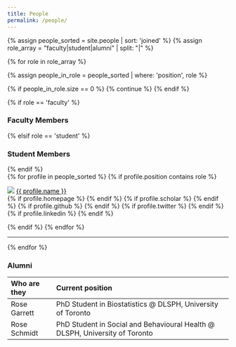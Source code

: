```yaml
---
title: People
permalink: /people/
---
```


<style type="text/css">
  a:link {color: black;}
  a:hover {color: black;} 
</style>

{% assign people_sorted = site.people | sort: 'joined' %}
{% assign role_array = "faculty|student|alumni" | split: "|" %}

{% for role in role_array %}

{% assign people_in_role = people_sorted | where: 'position', role %}

<!-- Skip section if there's nobody -->
{% if people_in_role.size == 0 %}
  {% continue %}
{% endif %}

<div class="pos_header">
{% if role == 'faculty' %}
<h3>Faculty Members</h3>
 {% elsif role == 'student' %}
<h3>Student Members</h3>
{% endif %}
</div>

<div class="content list people">
  {% for profile in people_sorted %}
    {% if profile.position contains role %}
      <div class="list-item-people">
        <p class="list-post-title">
          <a href="{{ profile.homepage }}"><img class="profile-thumbnail" src="{{site.baseurl}}/images/people/{{profile.avatar}}"></a>
          <a class="name" href="{{ profile.homepage }}">{{ profile.name }}</a><br>
          {% if profile.homepage %}
            <a class="fa fa-home" href="{{ profile.homepage }}"></a>
          {% endif %}
          {% if profile.scholar %}
            <a class="fa fa-google" href="{{ 'https://scholar.google.com/citations?user=' | append: profile.scholar }}"></a>
          {% endif %}
          {% if profile.github %}
            <a class="fa fa-github" href="{{ 'https://github.com/' | append: profile.github }}"></a>
          {% endif %}
          {% if profile.twitter %}
            <a class="fa fa-twitter" href="{{ 'https://twitter.com/' | append: profile.twitter }}"></a>
          {% endif %}
          {% if profile.linkedin %}
            <a class="fa fa-linkedin" href="{{ 'https://linkedin.com/in/' | append: profile.linkedin }}"></a>
          {% endif %}
        </p>
      </div>    
    {% endif %}
  {% endfor %}
</div>
<hr>

{% endfor %}

<h3>Alumni</h3>

| Who are they | Current position |
| :------------- |:------------- |
| Rose Garrett | PhD Student in Biostatistics @ DLSPH, University of Toronto |
| Rose Schmidt | PhD Student in Social and Behavioural Health @ DLSPH, University of Toronto |